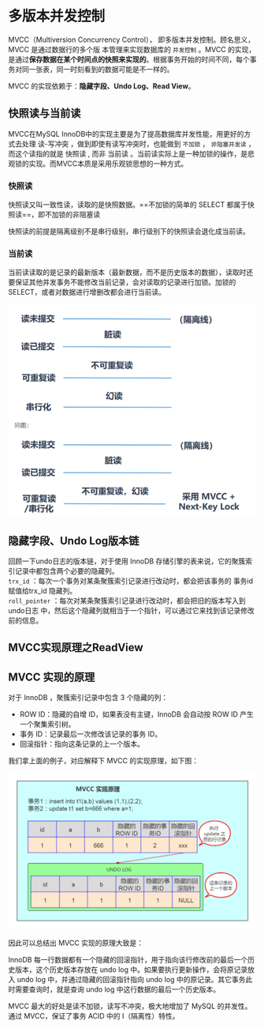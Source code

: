 # 多版本并发控制

MVCC（Multiversion Concurrency Control）， 即多版本并发控制。顾名思义，MVCC 是通过数据行的多个版 本管理来实现数据库的 `并发控制` 。MVCC 的实现，是通过**保存数据在某个时间点的快照来实现的**。根据事务开始的时间不同，每个事务对同一张表，同一时刻看到的数据可能是不一样的。

MVCC 的实现依赖于：**隐藏字段、Undo Log、Read View**。

## 快照读与当前读

MVCC在MySQL InnoDB中的实现主要是为了提高数据库并发性能，用更好的方式去处理 读-写冲突 ，做到即使有读写冲突时，也能做到 `不加锁` ， `非阻塞并发读` ，而这个读指的就是 快照读 , 而非 当前读 。当前读实际上是一种加锁的操作，是悲观锁的实现。而MVCC本质是采用乐观锁思想的一种方式。

### 快照读

快照读又叫一致性读，读取的是快照数据。==不加锁的简单的 SELECT 都属于快照读==，即不加锁的非阻塞读

快照读的前提是隔离级别不是串行级别，串行级别下的快照读会退化成当前读。

### 当前读

当前读读取的是记录的最新版本（最新数据，而不是历史版本的数据），读取时还要保证其他并发事务不能修改当前记录，会对读取的记录进行加锁。加锁的 SELECT，或者对数据进行增删改都会进行当前读。


![image-202303041648940](https://raw.githubusercontent.com/Swiftie13st/Figurebed/main/img/202303041709879.png)


## 隐藏字段、Undo Log版本链
回顾一下undo日志的版本链，对于使用 InnoDB 存储引擎的表来说，它的聚簇索引记录中都包含两个必要的隐藏列。  
`trx_id` ：每次一个事务对某条聚簇索引记录进行改动时，都会把该事务的 事务id 赋值给trx_id 隐藏列。  
`roll_pointer` ：每次对某条聚簇索引记录进行改动时，都会把旧的版本写入到 undo日志 中，然后这个隐藏列就相当于一个指针，可以通过它来找到该记录修改前的信息。

## MVCC实现原理之ReadView




## MVCC 实现的原理

对于 InnoDB ，聚簇索引记录中包含 3 个隐藏的列：

- ROW ID：隐藏的自增 ID，如果表没有主键，InnoDB 会自动按 ROW ID 产生一个聚集索引树。
- 事务 ID：记录最后一次修改该记录的事务 ID。
- 回滚指针：指向这条记录的上一个版本。

我们拿上面的例子，对应解释下 MVCC 的实现原理，如下图：

![image-1647160347032-8a5cb969-2fb8-4d0e-b4ee-621544ac9253](https://raw.githubusercontent.com/Swiftie13st/Figurebed/main/img/202303041709880.png)

因此可以总结出 MVCC 实现的原理大致是：

InnoDB 每一行数据都有一个隐藏的回滚指针，用于指向该行修改前的最后一个历史版本，这个历史版本存放在 undo log 中。如果要执行更新操作，会将原记录放入 undo log 中，并通过隐藏的回滚指针指向 undo log 中的原记录。其它事务此时需要查询时，就是查询 undo log 中这行数据的最后一个历史版本。

MVCC 最大的好处是读不加锁，读写不冲突，极大地增加了 MySQL 的并发性。通过 MVCC，保证了事务 ACID 中的 I（隔离性）特性。
